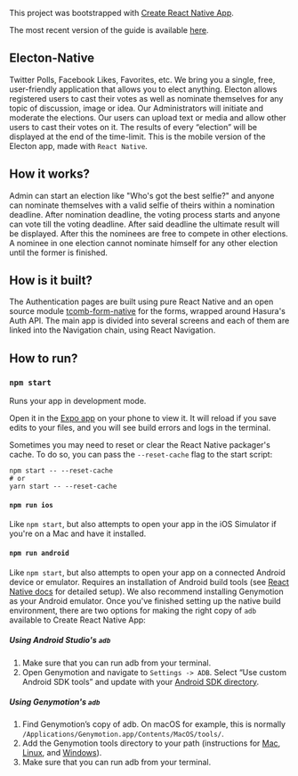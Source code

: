 This project was bootstrapped with [Create React Native App](https://github.com/react-community/create-react-native-app).

The most recent version of the guide is available [here](https://github.com/react-community/create-react-native-app/blob/master/react-native-scripts/template/README.md).

## Electon-Native

Twitter Polls, Facebook Likes, Favorites, etc. We bring you a single, free, user-friendly application that allows you to elect anything.
Electon allows registered users to cast their votes as well as nominate themselves for any topic of discussion, image or idea. Our Administrators will initiate and moderate the elections.
Our users can upload text or media and allow other users to cast their votes on it. The results of every “election” will be displayed at the end of the time-limit.
This is the mobile version of the Electon app, made with `React Native`.

## How it works?

Admin can start an election like "Who's got the best selfie?" and anyone can nominate themselves with a valid selfie of theirs within a nomination deadline. After nomination deadline, the voting process starts and anyone can vote till the voting deadline. After said deadline the ultimate result will be displayed. After this the nominees are free to compete in other elections. A nominee in one election cannot nominate himself for any other election until the former is finished.

## How is it built?

The Authentication pages are built using pure React Native and an open source module [tcomb-form-native](https://github.com/gcanti/tcomb-form-native/) for the forms, wrapped around Hasura's Auth API. The main app is divided into several screens and each of them are linked into the Navigation chain, using React Navigation.

## How to run?

### `npm start`

Runs your app in development mode.

Open it in the [Expo app](https://expo.io) on your phone to view it. It will reload if you save edits to your files, and you will see build errors and logs in the terminal.

Sometimes you may need to reset or clear the React Native packager's cache. To do so, you can pass the `--reset-cache` flag to the start script:

```
npm start -- --reset-cache
# or
yarn start -- --reset-cache
```

#### `npm run ios`

Like `npm start`, but also attempts to open your app in the iOS Simulator if you're on a Mac and have it installed.

#### `npm run android`

Like `npm start`, but also attempts to open your app on a connected Android device or emulator. Requires an installation of Android build tools (see [React Native docs](https://facebook.github.io/react-native/docs/getting-started.html) for detailed setup). We also recommend installing Genymotion as your Android emulator. Once you've finished setting up the native build environment, there are two options for making the right copy of `adb` available to Create React Native App:

##### Using Android Studio's `adb`

1. Make sure that you can run adb from your terminal.
2. Open Genymotion and navigate to `Settings -> ADB`. Select “Use custom Android SDK tools” and update with your [Android SDK directory](https://stackoverflow.com/questions/25176594/android-sdk-location).

##### Using Genymotion's `adb`

1. Find Genymotion’s copy of adb. On macOS for example, this is normally `/Applications/Genymotion.app/Contents/MacOS/tools/`.
2. Add the Genymotion tools directory to your path (instructions for [Mac](http://osxdaily.com/2014/08/14/add-new-path-to-path-command-line/), [Linux](http://www.computerhope.com/issues/ch001647.htm), and [Windows](https://www.howtogeek.com/118594/how-to-edit-your-system-path-for-easy-command-line-access/)).
3. Make sure that you can run adb from your terminal.

